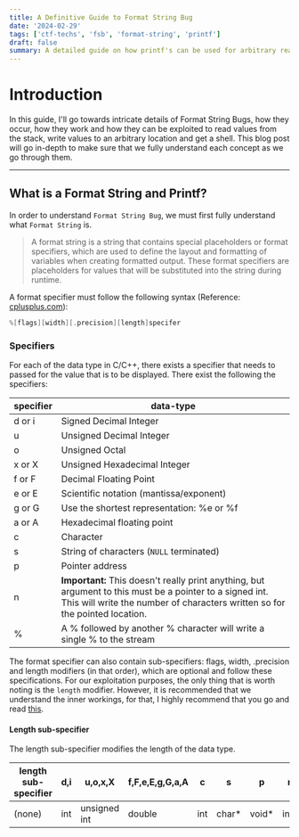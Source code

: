 ```yaml
---
title: A Definitive Guide to Format String Bug
date: '2024-02-29'
tags: ['ctf-techs', 'fsb', 'format-string', 'printf']
draft: false
summary: A detailed guide on how printf's can be used for arbitrary read and arbitrary write.
---
```


# Introduction

In this guide, I'll go towards intricate details of Format String Bugs, how they occur, how they work and how they can be exploited to read values from the stack, write values to an arbitrary location and get a shell. This blog post will go in-depth to make sure that we fully understand each concept as we go through them.

---

## What is a Format String and Printf?

In order to understand `Format String Bug`, we must first fully understand what `Format String` is.

> A format string is a string that contains special placeholders or format specifiers, which are used to define the layout and formatting of variables when creating formatted output. These format specifiers are placeholders for values that will be substituted into the string during runtime.

A format specifier must follow the following syntax (Reference: [cplusplus.com](https://cplusplus.com/reference/cstdio/printf/)):

```c
%[flags][width][.precision][length]specifer
```

### Specifiers

For each of the data type in C/C++, there exists a specifier that needs to passed for the value that is to be displayed. There exist the following the specifiers:

| specifier | data-type |
| --- | --- |
| d or i | Signed Decimal Integer |
| u | Unsigned Decimal Integer |
| o | Unsigned Octal |
| x or X | Unsigned Hexadecimal Integer |
| f or F | Decimal Floating Point |
| e or E | Scientific notation (mantissa/exponent) |
| g or G | Use the shortest representation: %e or %f |
| a or A | Hexadecimal floating point |
| c | Character |
| s | String of characters (`NULL` terminated) |
| p | Pointer address
| n | **Important:** This doesn't really print anything, but argument to this must be a pointer to a signed int. This will write the number of characters written so for the pointed location. |
| % | A % followed by another % character will write a single % to the stream |

The format specifier can also contain sub-specifiers: flags, width, .precision and length modifiers (in that order), which are optional and follow these specifications. For our exploitation purposes, the only thing that is worth noting is the `length` modifier. However, it is recommended that we understand the inner workings, for that, I highly recommend that you go and read [this](https://cplusplus.com/reference/cstdio/printf/).

#### Length sub-specifier

The length sub-specifier modifies the length of the data type.

| length sub-specifier | d,i | u,o,x,X | f,F,e,E,g,G,a,A | c | s | p | n |
| --- | --- | --- | --- | --- | --- | --- | --- |
| (none) | int | unsigned int | double | int | char* | void* | int* |
